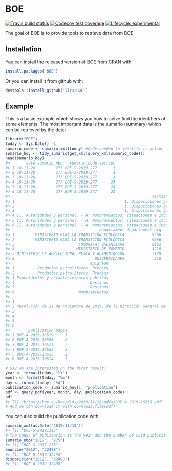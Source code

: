 
<!-- README.md is generated from README.Rmd. Please edit that file -->

# BOE

<!-- badges: start -->

[![Travis build
status](https://travis-ci.org/llrs/BOE.svg?branch=master)](https://travis-ci.org/llrs/BOE)
[![Codecov test
coverage](https://codecov.io/gh/llrs/BOE/branch/master/graph/badge.svg)](https://codecov.io/gh/llrs/BOE?branch=master)
[![Lifecycle:
experimental](https://img.shields.io/badge/lifecycle-experimental-orange.svg)](https://www.tidyverse.org/lifecycle/#experimental)
<!-- badges: end -->

The goal of BOE is to provide tools to retrieve data from BOE

## Installation

You can install the released version of BOE from
[CRAN](https://CRAN.R-project.org) with:

``` r
install.packages("BOE")
```

Or you can install it from github with:

``` r
devtools::install_github("llrs/BOE")
```

## Example

This is a basic example which shows you how to solve find the
identifiers of some elements. The most important data is the sumario
(summary) which can be retrieved by the date:

``` r
library("BOE")
today <- Sys.Date() -1
sumario_code <- sumario_xml(today) #Code needed to identify it online
sumario_hoy <- tidy_sumario(get_xml(query_xml(sumario_code)))
head(sumario_hoy)
#>       date sumario_nbo   sumario_code section
#> 1 18-11-20         277 BOE-S-2019-277       1
#> 2 18-11-20         277 BOE-S-2019-277       1
#> 3 18-11-20         277 BOE-S-2019-277       1
#> 4 18-11-20         277 BOE-S-2019-277      2A
#> 5 18-11-20         277 BOE-S-2019-277      2A
#> 6 18-11-20         277 BOE-S-2019-277      2A
#>                                                              section_number
#> 1                                                I. Disposiciones generales
#> 2                                                I. Disposiciones generales
#> 3                                                I. Disposiciones generales
#> 4 II. Autoridades y personal. - A. Nombramientos, situaciones e incidencias
#> 5 II. Autoridades y personal. - A. Nombramientos, situaciones e incidencias
#> 6 II. Autoridades y personal. - A. Nombramientos, situaciones e incidencias
#>                                       departament departament_etq
#> 1         MINISTERIO PARA LA TRANSICIÓN ECOLÓGICA            9566
#> 2         MINISTERIO PARA LA TRANSICIÓN ECOLÓGICA            9566
#> 3                            COMUNITAT VALENCIANA            8162
#> 4                           MINISTERIO DE FOMENTO            3210
#> 5 MINISTERIO DE AGRICULTURA, PESCA Y ALIMENTACIÓN            3120
#> 6                                   UNIVERSIDADES             310
#>                                   epigraph
#> 1          Productos petrolíferos. Precios
#> 2          Productos petrolíferos. Precios
#> 3 Espectáculos y establecimientos públicos
#> 4                                 Destinos
#> 5                                 Destinos
#> 6                            Nombramientos
#>                                                                                                                                                                                                                                                                                                                                                                                            text
#> 1                                                                                                                                                                   Resolución de 11 de noviembre de 2019, de la Dirección General de Política Energética y Minas, por la que se publican los nuevos precios de venta, antes de impuestos, de los gases licuados del petróleo por canalización.
#> 2 Resolución de 11 de noviembre de 2019, de la Dirección General de Política Energética y Minas, por la que se publican los nuevos precios máximos de venta, antes de impuestos, de los gases licuados del petróleo envasados, en envases de carga igual o superior a 8 kg., e inferior a 20 kg., excluidos los envases de mezcla para usos de los gases licuados del petróleo como carburante.
#> 3                                                                                                                                                                                       Ley 7/2019, de 24 de octubre, por la que se deroga la Disposición adicional quinta de la Ley 14/2010, de 3 de diciembre, de espectáculos públicos, actividades recreativas y establecimientos públicos.
#> 4                                                                                                                                                              Resolución de 11 de noviembre de 2019, de la Secretaría de Estado de Infraestructuras, Transporte y Vivienda, por la que se resuelve la convocatoria de libre designación, efectuada por Resolución de 26 de septiembre de 2019.
#> 5                                                                                                                                                                                                                 Resolución de 8 de noviembre de 2019, de la Subsecretaría, por la que se resuelve la convocatoria de libre designación, efectuada por Resolución de 24 de septiembre de 2019.
#> 6                                                                                                                                                                                                                                 Resolución de 28 de octubre de 2019, de la Universidad de Cantabria, por la que se nombra Catedrática de Universidad a doña María Concepción López Fernández.
#>        publication pages
#> 1 BOE-A-2019-16519     3
#> 2 BOE-A-2019-16520     2
#> 3 BOE-A-2019-16521     2
#> 4 BOE-A-2019-16522     2
#> 5 BOE-A-2019-16523     2
#> 6 BOE-A-2019-16524     1

# Say we are interested on the first result:
year <- format(today, "%Y")
month <- format(today, "%m")
day <- format(today, "%d")
publication_code <- sumario_hoy[1, "publication"]
pdf <- query_pdf(year, month, day, publication_code)
pdf
#> [1] "https://boe.es/boe/dias/2019/11/18/pdfs/BOE-A-2019-16519.pdf"
# And we can download it with download.file(pdf)
```

You can also build the publication code with:

``` r
sumario_xml(as.Date("2019/11/15"))
#> [1] "BOE-S-20191115"
# The codes of publication is the year and the number of said publication
sumario_nbo("2017", "275") 
#> [1] "BOE-S-2017-275"
anuncio("2012", "32498") 
#> [1] "BOE-B-2012-32498"
disposicion("2012", "32498")
#> [1] "BOE-A-2012-32498"
```
